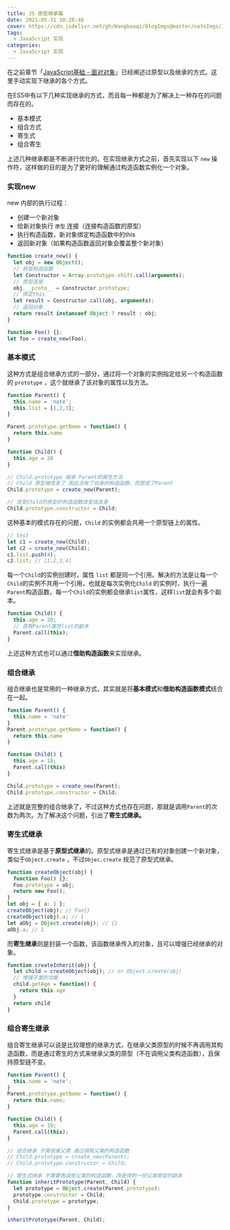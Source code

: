 ```yaml
---
title: JS 原型继承篇
date: 2021-05-31 10:28:48
cover: https://cdn.jsdelivr.net/gh/Wangbaoqi/blogImgs@master/nateImgs/JavaScript/bg-api/inherit.png
tags: 
  - JavaScript 实现
categories: 
  - JavaScript 实现
---
```


在之前章节「[JavaScript基础 - 面对对象](<../../javascript-advance/javascript basic/object oriented programming.md#yuan-xing-mo-shi>)」已经阐述过原型以及继承的方式。这里手动实现下继承的各个方式。

在ES5中有以下几种实现继承的方式，而且每一种都是为了解决上一种存在的问题而存在的。

* 基本模式
* 组合方式
* 寄生式
* 组合寄生

上述几种继承都是不断进行优化的。在实现继承方式之前，首先实现以下 `new` 操作符，这样做的目的是为了更好的理解通过构造函数实例化一个对象。

### 实现new

new 内部的执行过程：

* 创建一个新对象
* 给新对象执行 `原型` 连接（连接构造函数的原型）
* 执行构造函数，新对象绑定构造函数中的this
* 返回新对象（如果构造函数返回对象会覆盖整个新对象）

```javascript
function create_new() {
  let obj = new Object();
  // 获取构造函数
  let Constructor = Array.prototype.shift.call(arguments);
  // 原型连接
  obj.__proto__ = Constructor.prototype;
  // 绑定this
  let result = Constructor.call(obj, arguments);
  // 返回对象
  return result instanceof Object ? result : obj;
}

function Foo() {};
let foo = create_new(Foo);
```

### 基本模式

这种方式是组合继承方式的一部分，通过将一个对象的实例指定给另一个构造函数的 `prototype` ，这个就继承了该对象的属性以及方法。

```javascript
function Parent() {
  this.name = 'nate';
  this.list = [1,2,3];
}

Parent.prototype.getName = function() {
  return this.name
}

function Child() {
  this.age = 20
}

// Child.prototype 继承 Parent的属性方法
// Child 原型被改变了 因此没有了自身的构造函数，而是成了Parent
Child.prototype = create_new(Parent);

// 改变Child的原型的构造函数改变成自身
Child.prototype.constructor = Child;
```

这种基本的模式存在的问题，`Child` 的实例都会共用一个原型链上的属性。

```javascript
// test
let c1 = create_new(Child);
let c2 = create_new(Child);
c1.list.push(4);
c2.list; // [1,2,3,4]
```

每一个`Child`的实例创建时，属性 `list` 都是同一个引用。解决的方法是让每一个`Child`的实例不共用一个引用，也就是每次实例化`Child` 的实例时，执行一遍`Parent`构造函数，每一个`Child`的实例都会继承`list`属性，这样`list`就会有多个副本。

```javascript
function Child() {
  this.age = 20;
  // 获取Parent属性list的副本
  Parent.call(this);
}
```

上述这种方式也可以通过**借助构造函数**来实现继承。

### 组合继承

组合继承也是常用的一种继承方式，其实就是将**基本模式**和**借助构造函数模式**结合在一起。

```javascript
function Parent() {
  this.name = 'nate'
}
Parent.prototype.getName = function() {
  return this.name
}

function Child() {
  this.age = 18;
  Parent.call(this)
}

Child.prototype = create_new(Parent);
Child.prototype.constructor = Child;
```

上述就是完整的组合继承了，不过这种方式也存在问题，那就是调用`Parent`的次数为两次。为了解决这个问题，引出了**寄生式继承。**

### **寄生式继承**

寄生式继承是基于**原型式继承**的。原型式继承是通过已有的对象创建一个新对象，类似于`Object.create`  ，不过`Objec.create` 规范了原型式继承。

```javascript
function createObject(obj) {
  function Foo() {};
  Foo.prototype = obj;
  return new Foo();
}
let obj = { a: 1 };
createObject(obj); // Foo{}
createObject(obj).a; // 1
let aObj = Object.create(obj); // {}
aObj.a; // 1
```

而**寄生继承**则是封装一个函数，该函数继承传入的对象，且可以增强已经继承的对象。

```javascript
function createInherit(obj) {
  let child = createObject(obj); // or Object.create(obj)
  // 增强子类的功能
  child.getAge = function() {
    return this.age
  }
  return child
}
```

### 组合寄生继承

组合寄生继承可以说是比较理想的继承方式，在继承父类原型的时候不再调用其构造函数，而是通过寄生的方式来继承父类的原型（不在调用父类构造函数），且保持原型链不变。

```javascript
function Parent() {
  this.name = 'nate';
}
Parent.prototype.getName = function() {
  return this.name;
}

function Child() {
  this.age = 19;
  Parent.call(this);
}

// 组合继承 子类继承父类 通过调用父类的构造函数
// Child.prototype = create_new(Parent);
// Child.prototype.constructor = Child;

// 寄生式继承 不需要再调用父类的构造函数，而是得到一份父类原型的副本
function inheritPrototype(Parent, Child) {
  let prototype = Object.create(Parent.prototype);
  prototype.constructor = Child;
  Child.prototype = prototype;
}

inheritPrototype(Parent, Child);

```



